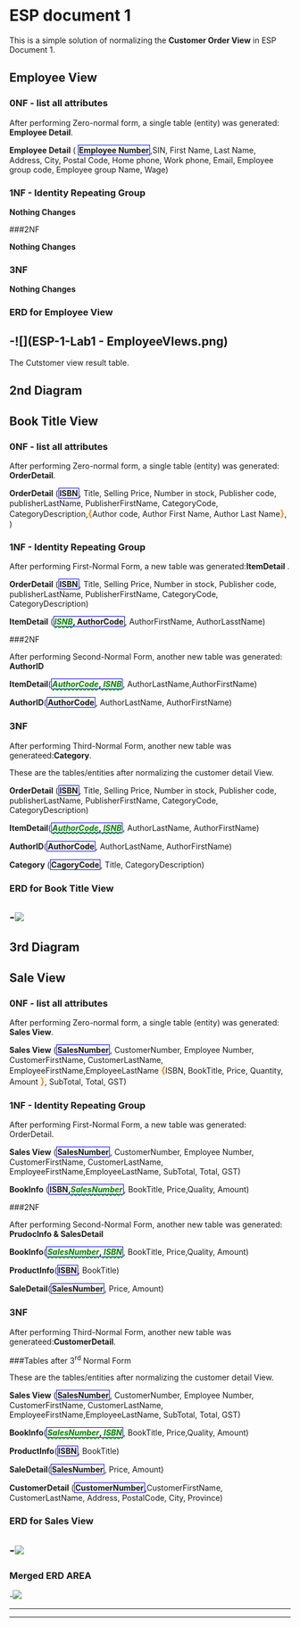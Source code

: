# ESP document 1

This is a simple solution of normalizing the **Customer Order View** in ESP Document 1.


## Employee View


### 0NF - list all attributes

After performing Zero-normal form, a single table (entity) was generated: **Employee Detail**.

**Employee Detail** ( <b class="pk">Employee Number</b>,SIN, First Name, Last Name, Address, City, Postal Code, Home phone, Work phone, Email, Employee group code, Employee group Name, Wage)

### 1NF - Identity Repeating Group



**Nothing Changes**




###2NF

**Nothing Changes**



### 3NF


**Nothing Changes**

### ERD for Employee View

-![](ESP-1-Lab1 - EmployeeVIews.png)
----


The Cutstomer view result table.

## 2nd Diagram

## Book Title View


### 0NF - list all attributes

After performing Zero-normal form, a single table (entity) was generated: **OrderDetail**.

**OrderDetail** (<b class="pk">ISBN</b>, Title, Selling Price, Number in stock, Publisher code, publisherLastName, PublisherFirstName, CategoryCode, CategoryDescription,<b class="gp">{</b>Author code, Author First Name, Author Last Name<b class="gp">}</b>, )

### 1NF - Identity Repeating Group

After performing First-Normal Form, a new table was generated:**ItemDetail** .

**OrderDetail** (<b class="pk">ISBN</b>, Title, Selling Price, Number in stock, Publisher code, publisherLastName, PublisherFirstName, CategoryCode, CategoryDescription)


**ItemDetail** (<b class="pk"><u class="fk">ISNB</u>, AuthorCode</b>, AuthorFirstName, AuthorLasstName)



###2NF

After performing Second-Normal Form, another new table was generated: **AuthorID**


**ItemDetail**(<b class="pk"><u class="fk">AuthorCode</u>,<u class="fk"> ISNB</u></b>, AuthorLastName,AuthorFirstName)

**AuthorID**(<b class="pk">AuthorCode</b>, AuthorLastName, AuthorFirstName)






### 3NF
After performing Third-Normal Form, another new table was generateed:**Category**.

These are the tables/entities after normalizing the customer detail View.

**OrderDetail** (<b class="pk">ISBN</b>, Title, Selling Price, Number in stock, Publisher code, publisherLastName, PublisherFirstName, CategoryCode, CategoryDescription)

**ItemDetail**(<b class="pk"><u class="fk">AuthorCode</u>,<u class="fk"> ISNB</u></b>, AuthorLastName, AuthorFirstName)

**AuthorID**(<b class="pk">AuthorCode</b>, AuthorLastName, AuthorFirstName)


**Category** (<b class="pk">CagoryCode</b>, Title, CategoryDescription)



### ERD for Book Title View


-![](ESP-1-BookTitleVIew.png)
----





## 3rd Diagram

## Sale View


### 0NF - list all attributes

After performing Zero-normal form, a single table (entity) was generated: **Sales View**.

**Sales View** (<b class="pk"> SalesNumber</b>, CustomerNumber, Employee Number, CustomerFirstName, CustomerLastName, EmployeeFirstName,EmployeeLastName <b class="gp">{</b>ISBN, BookTitle, Price, Quantity, Amount <b class="gp">}</b>, SubTotal, Total, GST)

### 1NF - Identity Repeating Group

After performing First-Normal Form, a new table was generated: OrderDetail.

**Sales View** (<b class="pk"> SalesNumber</b>, CustomerNumber, Employee Number, CustomerFirstName, CustomerLastName, EmployeeFirstName,EmployeeLastName, SubTotal, Total, GST)


**BookInfo** (<b class="pk">ISBN,<u class="fk">SalesNumber</u></b>, BookTitle, Price,Quality, Amount)





###2NF

After performing Second-Normal Form, another new table was generated: **PrudocInfo & SalesDetail**


**BookInfo**(<b class="pk"><u class="fk">SalesNumber</u>,<u class="fk"> ISBN </u></b>, BookTitle, Price,Quality, Amount)

**ProductInfo**(<b class="pk">ISBN</b>, BookTitle)

**SaleDetail**(<b class="pk">SalesNumber</b>, Price, Amount)






### 3NF
After performing Third-Normal Form, another new table was generateed:**CustomerDetail**.


###Tables after 3<sup>rd</sup> Normal Form


These are the tables/entities after normalizing the customer detail View.

**Sales View** (<b class="pk"> SalesNumber</b>, CustomerNumber, Employee Number, CustomerFirstName, CustomerLastName, EmployeeFirstName,EmployeeLastName, SubTotal, Total, GST)

**BookInfo**(<b class="pk"><u class="fk">SalesNumber</u>,<u class="fk"> ISBN </u></b>, BookTitle, Price,Quality, Amount)

**ProductInfo**(<b class="pk">ISBN</b>, BookTitle)

**SaleDetail**(<b class="pk">SalesNumber</b>, Price, Amount)

**CustomerDetail** (<b class="pk">CustomerNumber</b>,CustomerFirstName, CustomerLastName, Address, PostalCode, City, Province)


### ERD for Sales View


-![](ESP-1-SaleVIew.png)
----


### Merged ERD AREA


-![](ESP-1-Merge.png)

----




----
<style type="text/css">
.pk {
    font-weight:bold;
    display:inline-block;
    border: solid thin blue;
    padding: 0 1px;
}
.fk {
    color:green;
    font-style: italic;
    text-decoration:wavy underline green;
}
.gp {
    color:darkorange;
    font-size:1.2em;
    font-weight:bold;
}
</style>
